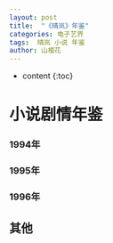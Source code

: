 ```yaml
---
layout: post
title:  "《晴岚》年鉴"
categories: 电子艺界
tags:  晴岚 小说 年鉴
author: 山楂花
---
```


* content
{:toc}


# 小说剧情年鉴

### 1994年

### 1995年

### 1996年

## 其他